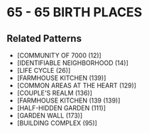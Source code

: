 # 65 - 65 BIRTH PLACES

## Related Patterns

- [COMMUNITY OF 7000 (12)]
- [IDENTIFIABLE NEIGHBORHOOD (14)]
- [LIFE CYCLE (26)]
- [FARMHOUSE KITCHEN (139)]
- [COMMON AREAS AT THE HEART (129)]
- [COUPLE'S REALM (136)]
- [FARMHOUSE KITCHEN (139 (139)]
- [HALF-HIDDEN GARDEN (111)]
- [GARDEN WALL (173)]
- [BUILDING COMPLEX (95)]
